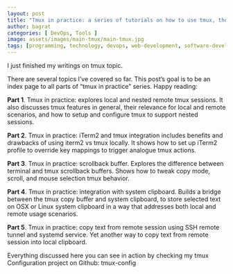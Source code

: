 ```yaml
---
layout: post 
title: "Tmux in practice: a series of tutorials on how to use tmux, the powerful virtual server multiplexer"
author: bagrat 
categories: [ DevOps, Tools ]
image: assets/images/main-tmux/main-tmux.jpg
tags: [programming, technology, devops, web-development, software-development]
---
```


I just finished my writings on tmux topic.

There are several topics I’ve covered so far. This post’s goal is to be an index page to all parts of “tmux in practice”
series. Happy reading:

**Part 1**. Tmux in practice: explores local and nested remote tmux sessions. It also discusses tmux features in general,
their relevance for local and remote scenarios, and how to setup and configure tmux to support nested sessions.

**Part 2**. Tmux in practice: iTerm2 and tmux integration includes benefits and drawbacks of using iterm2 vs tmux locally.
It shows how to set up iTerm2 profile to override key mappings to trigger analogue tmux actions.

**Part 3**. Tmux in practice: scrollback buffer. Explores the difference between terminal and tmux scrollback buffers. Shows
how to tweak copy mode, scroll, and mouse selection tmux behavior.

**Part 4**. Tmux in practice: integration with system clipboard. Builds a bridge between the tmux copy buffer and system
clipboard, to store selected text on OSX or Linux system clipboard in a way that addresses both local and remote usage
scenarios.

**Part 5**. Tmux in practice: copy text from remote session using SSH remote tunnel and systemd service. Yet another way to
copy text from remote session into local clipboard.

Everything discussed here you can see in action by checking my tmux Configuration project on Github: tmux-config



